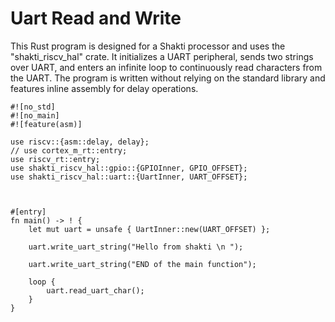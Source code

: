 # Uart Read and Write 

This Rust program is designed for a Shakti processor and uses the "shakti_riscv_hal" crate. It initializes a UART peripheral, sends two strings over UART, and enters an infinite loop to continuously read characters from the UART. The program is written without relying on the standard library and features inline assembly for delay operations.


```
#![no_std]
#![no_main]
#![feature(asm)]

use riscv::{asm::delay, delay};
// use cortex_m_rt::entry;
use riscv_rt::entry;
use shakti_riscv_hal::gpio::{GPIOInner, GPIO_OFFSET};
use shakti_riscv_hal::uart::{UartInner, UART_OFFSET};



#[entry]
fn main() -> ! {
    let mut uart = unsafe { UartInner::new(UART_OFFSET) };

    uart.write_uart_string("Hello from shakti \n ");

    uart.write_uart_string("END of the main function");

    loop {
        uart.read_uart_char();
    }
}

```